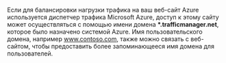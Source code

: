 Если для балансировки нагрузки трафика на ваш веб-сайт Azure используется диспетчер трафика Microsoft Azure, доступ к этому сайту может осуществляться с помощью имени домена **\*.trafficmanager.net**, которое было назначено системой Azure. Имя пользовательского домена, например www.contoso.com, также можно связать с веб-сайтом, чтобы предоставить более запоминающееся имя домена для пользователей.

